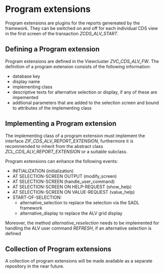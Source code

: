 # Program extensions

Program extensions are plugins for the reports genereated by the framework. 
They can be switched on and off for each individual CDS view in the first screen of the transaction *ZCDS_ALV_START*.

## Defining a Program extension

Program extensions are defined in the Viewcluster *ZVC_CDS_ALV_FW*.
The definition of a program extension consists of the following information:
* database key
* display name
* implementing class
* descriptive texts for alternative selection or display, if any of these are impemented
* addtional parameters that are added to the selection screen and bound to attributes of the implementing class

## Implementing a Program extension 

The implementing class of a program extension must implement the interface *ZIF_CDS_ALV_REPORT_EXTENSION*, 
furthermore it is recommended to inherit from the abstract class *ZCL_CDS_ALV_REPORT_EXTENSION* or a suitable subclass.

Program extensions can enhance the following events:

* INITIALIZATION (initialization)
* AT SELECTION-SCREEN OUTPUT (modify_screen)
* AT SELECTION-SCREEN (handle_user_command)
* AT SELECTION-SCREEN ON HELP-REQUEST (show_help)
* AT SELECTION-SCREEN ON VALUE-REQUEST (value_help)
* START-OF-SELECTION:
	* alternative_selection to replace the selection via the SADL framework
	* alternative_display to replace the ALV grid display

Moreover, the method *alternative_reselection* needs to be implemented for handling the ALV user command *REFRESH*, if an alternative selection is defined

## Collection of Program extensions

A collection of program extensions will be made available as a separate repository in the near future.